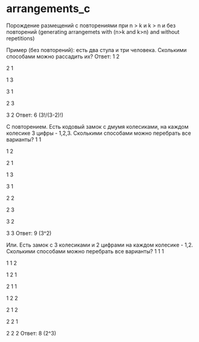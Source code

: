 # arrangements_c
Порождение размещений с повторениями при n > k и k > n и без повторений (generating arrangemets with (n>k and k>n) 
and without repetitions)

Пример (без повторений): есть два стула и три человека. Сколькими способами можно рассадить их?
Ответ:
1 2

2 1 

1 3 

3 1

2 3 

3 2 
Ответ: 6 (3!/(3-2)!)

C повторением. Есть кодовый замок с дмумя колесиками, на каждом колесике 3 цифры - 1,2,3. Сколькими способами можно
перебрать все варианты?
1 1

1 2

2 1

1 3

3 1

2 2

2 3

3 2

3 3
Ответ: 9 (3^2)

Или. Есть замок с 3 колесиками и 2 цифрами на каждом колесике - 1,2. Сколькими способами можно перебрать все варианты?
1 1 1 

1 1 2 

1 2 1 

2 1 1 

1 2 2 

2 1 2 

2 2 1 

2 2 2
Ответ: 8 (2^3)

